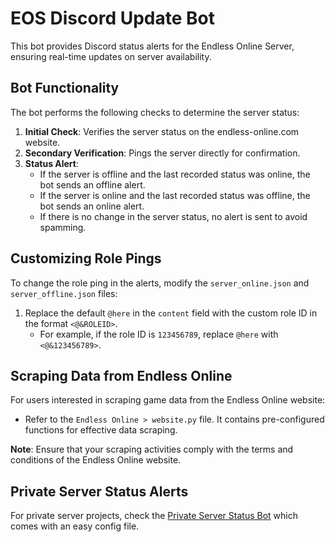 # EOS Discord Update Bot

This bot provides Discord status alerts for the Endless Online Server, ensuring real-time updates on server availability.

## Bot Functionality

The bot performs the following checks to determine the server status:

1. **Initial Check**: Verifies the server status on the endless-online.com website.
2. **Secondary Verification**: Pings the server directly for confirmation.
3. **Status Alert**:
   - If the server is offline and the last recorded status was online, the bot sends an offline alert.
   - If the server is online and the last recorded status was offline, the bot sends an online alert.
   - If there is no change in the server status, no alert is sent to avoid spamming.

## Customizing Role Pings

To change the role ping in the alerts, modify the `server_online.json` and `server_offline.json` files:

1. Replace the default `@here` in the `content` field with the custom role ID in the format `<@&ROLEID>`.
   - For example, if the role ID is `123456789`, replace `@here` with `<@&123456789>`.

## Scraping Data from Endless Online

For users interested in scraping game data from the Endless Online website:

- Refer to the `Endless Online > website.py` file. It contains pre-configured functions for effective data scraping.

**Note**: Ensure that your scraping activities comply with the terms and conditions of the Endless Online website.

## Private Server Status Alerts
For private server projects, check the [Private Server Status Bot](https://github.com/3818919/Server_Status) which comes with an easy config file.
